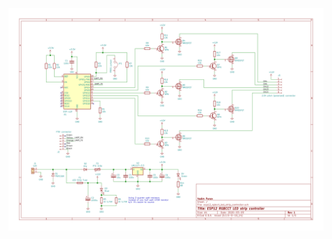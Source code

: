 ![render.png](https://github.com/panovvv/esp8266-lighting-controllers/raw/master/esp12_rgbcct_led_strip_controller/breadboard/esp12_rgbcct_led_strip_controller-1.png)